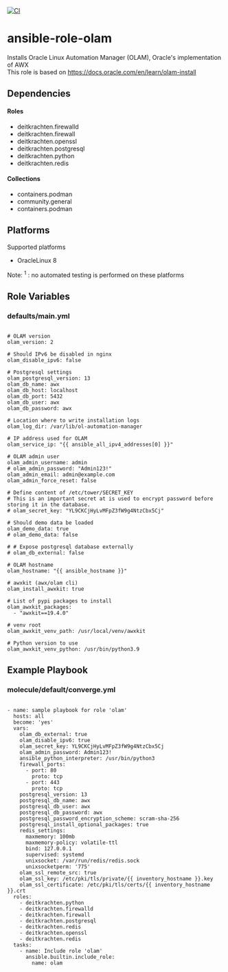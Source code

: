 [![CI](https://github.com/de-it-krachten/ansible-role-olam/workflows/CI/badge.svg?event=push)](https://github.com/de-it-krachten/ansible-role-olam/actions?query=workflow%3ACI)


# ansible-role-olam

Installs Oracle Linux Automation Manager (OLAM), Oracle's implementation of AWX<br>
This role is based on https://docs.oracle.com/en/learn/olam-install<br>



## Dependencies

#### Roles
- deitkrachten.firewalld
- deitkrachten.firewall
- deitkrachten.openssl
- deitkrachten.postgresql
- deitkrachten.python
- deitkrachten.redis

#### Collections
- containers.podman
- community.general
- containers.podman

## Platforms

Supported platforms

- OracleLinux 8

Note:
<sup>1</sup> : no automated testing is performed on these platforms

## Role Variables
### defaults/main.yml
<pre><code>
# OLAM version
olam_version: 2

# Should IPv6 be disabled in nginx
olam_disable_ipv6: false

# Postgresql settings
olam_postgresql_version: 13
olam_db_name: awx
olam_db_host: localhost
olam_db_port: 5432
olam_db_user: awx
olam_db_password: awx

# Location where to write installation logs
olam_log_dir: /var/lib/ol-automation-manager

# IP address used for OLAM
olam_service_ip: "{{ ansible_all_ipv4_addresses[0] }}"

# OLAM admin user
olam_admin_username: admin
# olam_admin_password: "Admin123!"
olam_admin_email: admin@example.com
olam_admin_force_reset: false

# Define content of /etc/tower/SECRET_KEY
# This is an important secret at is used to encrypt password before storing it in the database.
# olam_secret_key: "YL9CKCjHyLvMFpZ3fW9g4NtzCbx5Cj"

# Should demo data be loaded
olam_demo_data: true
# olam_demo_data: false

# # Expose postgresql database externally
# olam_db_external: false

# OLAM hostname
olam_hostname: "{{ ansible_hostname }}"

# awxkit (awx/olam cli)
olam_install_awxkit: true

# List of pypi packages to install
olam_awxkit_packages:
  - "awxkit==19.4.0"

# venv root
olam_awxkit_venv_path: /usr/local/venv/awxkit

# Python version to use
olam_awxkit_venv_python: /usr/bin/python3.9
</pre></code>




## Example Playbook
### molecule/default/converge.yml
<pre><code>
- name: sample playbook for role 'olam'
  hosts: all
  become: 'yes'
  vars:
    olam_db_external: true
    olam_disable_ipv6: true
    olam_secret_key: YL9CKCjHyLvMFpZ3fW9g4NtzCbx5Cj
    olam_admin_password: Admin123!
    ansible_python_interpreter: /usr/bin/python3
    firewall_ports:
      - port: 80
        proto: tcp
      - port: 443
        proto: tcp
    postgresql_version: 13
    postgresql_db_name: awx
    postgresql_db_user: awx
    postgresql_db_password: awx
    postgresql_password_encryption_scheme: scram-sha-256
    postgresql_install_optional_packages: true
    redis_settings:
      maxmemory: 100mb
      maxmemory-policy: volatile-ttl
      bind: 127.0.0.1
      supervised: systemd
      unixsocket: /var/run/redis/redis.sock
      unixsocketperm: '775'
    olam_ssl_remote_src: true
    olam_ssl_key: /etc/pki/tls/private/{{ inventory_hostname }}.key
    olam_ssl_certificate: /etc/pki/tls/certs/{{ inventory_hostname }}.crt
  roles:
    - deitkrachten.python
    - deitkrachten.firewalld
    - deitkrachten.firewall
    - deitkrachten.postgresql
    - deitkrachten.redis
    - deitkrachten.openssl
    - deitkrachten.redis
  tasks:
    - name: Include role 'olam'
      ansible.builtin.include_role:
        name: olam
</pre></code>
